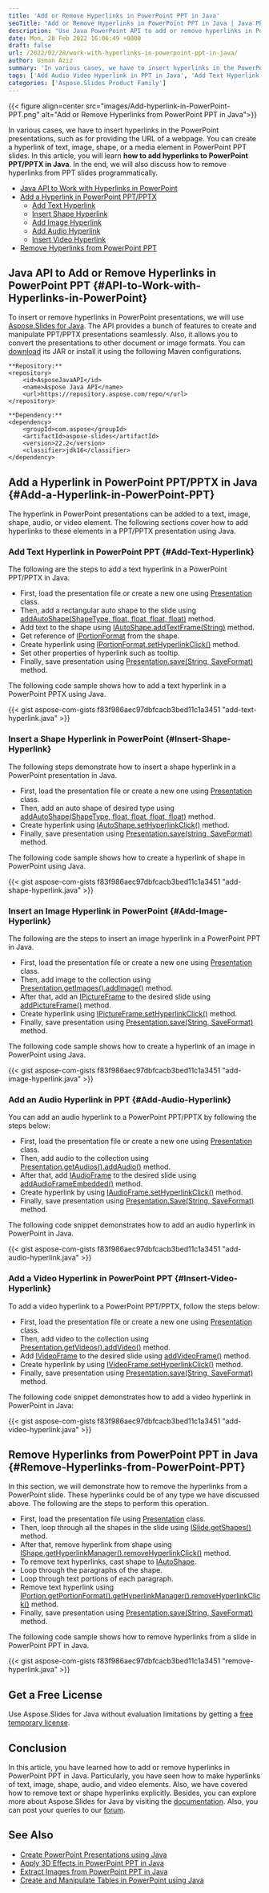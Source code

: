 ```yaml
---
title: 'Add or Remove Hyperlinks in PowerPoint PPT in Java'
seoTitle: "Add or Remove Hyperlinks in PowerPoint PPT in Java | Java PPTX API"
description: "Use Java PowerPoint API to add or remove hyperlinks in PowerPoint PPT/PPTX in Java. Add text, image, shape, audio and video hyperlinks in PowerPoint."
date: Mon, 28 Feb 2022 16:06:49 +0000
draft: false
url: /2022/02/28/work-with-hyperlinks-in-powerpoint-ppt-in-java/
author: Usman Aziz
summary: 'In various cases, we have to insert hyperlinks in the PowerPoint presentations, such as for providing the URL of a webpage. You can create a hyperlink of text, image, shape, or a media element in PowerPoint PPT slides. In this article, you will learn **how to add hyperlinks to PowerPoint PPT/PPTX in Java**. In the end, we will also discuss how to remove hyperlinks from PPT slides programmatically.'
tags: ['Add Audio Video Hyperlink in PPT in Java', 'Add Text Hyperlink in PPT in Java', 'Add image Hyperlink in PPT in Java', 'Java API to Work with Hyperlinks in PowerPoint', 'Remove Hyperlink in PPT in Java']
categories: ['Aspose.Slides Product Family']
---
```




{{< figure align=center src="images/Add-hyperlink-in-PowerPoint-PPT.png" alt="Add or Remove Hyperlinks from PowerPoint PPT in Java">}}


In various cases, we have to insert hyperlinks in the PowerPoint presentations, such as for providing the URL of a webpage. You can create a hyperlink of text, image, shape, or a media element in PowerPoint PPT slides. In this article, you will learn **how to add hyperlinks to PowerPoint PPT/PPTX in Java**. In the end, we will also discuss how to remove hyperlinks from PPT slides programmatically.

*   [Java API to Work with Hyperlinks in PowerPoint][1]
*   [Add a Hyperlink in PowerPoint PPT/PPTX][2]
    *   [Add Text Hyperlink][3]
    *   [Insert Shape Hyperlink][4]
    *   [Add Image Hyperlink][5]
    *   [Add Audio Hyperlink][6]
    *   [Insert Video Hyperlink][7]
*   [Remove Hyperlinks from PowerPoint PPT][8]

## Java API to Add or Remove Hyperlinks in PowerPoint PPT {#API-to-Work-with-Hyperlinks-in-PowerPoint}

To insert or remove hyperlinks in PowerPoint presentations, we will use [Aspose.Slides for Java][9]. The API provides a bunch of features to create and manipulate PPT/PPTX presentations seamlessly. Also, it allows you to convert the presentations to other document or image formats. You can [download][10] its JAR or install it using the following Maven configurations.

```
**Repository:**
<repository>
    <id>AsposeJavaAPI</id>
    <name>Aspose Java API</name>
    <url>https://repository.aspose.com/repo/</url>
</repository>

**Dependency:**
<dependency>
    <groupId>com.aspose</groupId>
    <artifactId>aspose-slides</artifactId>
    <version>22.2</version>
    <classifier>jdk16</classifier>
</dependency>
```

## Add a Hyperlink in PowerPoint PPT/PPTX in Java {#Add-a-Hyperlink-in-PowerPoint-PPT}

The hyperlink in PowerPoint presentations can be added to a text, image, shape, audio, or video element. The following sections cover how to add hyperlinks to these elements in a PPT/PPTX presentation using Java.

### Add Text Hyperlink in PowerPoint PPT {#Add-Text-Hyperlink}

The following are the steps to add a text hyperlink in a PowerPoint PPT/PPTX in Java.

*   First, load the presentation file or create a new one using [Presentation][11] class.
*   Then, add a rectangular auto shape to the slide using [addAutoShape(ShapeType, float, float, float, float)][12] method.
*   Add text to the shape using [IAutoShape.addTextFrame(String)][13] method.
*   Get reference of [IPortionFormat][14] from the shape.
*   Create hyperlink using [IPortionFormat.setHyperlinkClick()][15] method.
*   Set other properties of hyperlink such as tooltip.
*   Finally, save presentation using [Presentation.save(String, SaveFormat)][16] method.

The following code sample shows how to add a text hyperlink in a PowerPoint PPTX using Java.

{{< gist aspose-com-gists f83f986aec97dbfcacb3bed11c1a3451 "add-text-hyperlink.java" >}}

### Insert a Shape Hyperlink in PowerPoint {#Insert-Shape-Hyperlink}

The following steps demonstrate how to insert a shape hyperlink in a PowerPoint presentation in Java.

*   First, load the presentation file or create a new one using [Presentation][17] class.
*   Then, add an auto shape of desired type using [addAutoShape(ShapeType, float, float, float, float)][18] method.
*   Create hyperlink using [IAutoShape.setHyperlinkClick()][19] method.
*   Finally, save presentation using [Presentation.save(string, SaveFormat)][20] method.

The following code sample shows how to create a hyperlink of shape in PowerPoint using Java.

{{< gist aspose-com-gists f83f986aec97dbfcacb3bed11c1a3451 "add-shape-hyperlink.java" >}}

### Insert an Image Hyperlink in PowerPoint {#Add-Image-Hyperlink}

The following are the steps to insert an image hyperlink in a PowerPoint PPT in Java.

*   First, load the presentation file or create a new one using [Presentation][21] class.
*   Then, add image to the collection using [Presentation.getImages().addImage()][22] method.
*   After that, add an [IPictureFrame][23] to the desired slide using [addPictureFrame()][24] method.
*   Create hyperlink using [IPictureFrame.setHyperlinkClick()][25] method.
*   Finally, save presentation using [Presentation.save(String, SaveFormat)][26] method.

The following code sample shows how to create a hyperlink of an image in PowerPoint using Java.

{{< gist aspose-com-gists f83f986aec97dbfcacb3bed11c1a3451 "add-image-hyperlink.java" >}}

### Add an Audio Hyperlink in PPT {#Add-Audio-Hyperlink}

You can add an audio hyperlink to a PowerPoint PPT/PPTX by following the steps below:

*   First, load the presentation file or create a new one using [Presentation][27] class.
*   Then, add audio to the collection using [Presentation.getAudios().addAudio()][28] method.
*   After that, add [IAudioFrame][29] to the desired slide using [addAudioFrameEmbedded()][30] method.
*   Create hyperlink by using [IAudioFrame.setHyperlinkClick()][31] method.
*   Finally, save presentation using [Presentation.Save(String, SaveFormat)][32] method.

The following code snippet demonstrates how to add an audio hyperlink in PowerPoint in Java.

{{< gist aspose-com-gists f83f986aec97dbfcacb3bed11c1a3451 "add-audio-hyperlink.java" >}}

### Add a Video Hyperlink in PowerPoint PPT {#Insert-Video-Hyperlink}

To add a video hyperlink to a PowerPoint PPT/PPTX, follow the steps below:

*   First, load the presentation file or create a new one using [Presentation][33] class.
*   Then, add video to the collection using [Presentation.getVideos().addVideo()][34] method.
*   Add [IVideoFrame][35] to the desired slide using [addVideoFrame()][36] method.
*   Create hyperlink by using [IVideoFrame.setHyperlinkClick()][37] method.
*   Finally, save presentation using [Presentation.save(String, SaveFormat)][38] method.

The following code snippet demonstrates how to add a video hyperlink in PowerPoint in Java:

{{< gist aspose-com-gists f83f986aec97dbfcacb3bed11c1a3451 "add-video-hyperlink.java" >}}

## Remove Hyperlinks from PowerPoint PPT in Java {#Remove-Hyperlinks-from-PowerPoint-PPT}

In this section, we will demonstrate how to remove the hyperlinks from a PowerPoint slide. These hyperlinks could be of any type we have discussed above. The following are the steps to perform this operation.

*   First, load the presentation file using [Presentation][39] class.
*   Then, loop through all the shapes in the slide using [ISlide.getShapes()][40] method.
*   After that, remove hyperlink from shape using [IShape.getHyperlinkManager().removeHyperlinkClick()][41] method.
*   To remove text hyperlinks, cast shape to [IAutoShape][42].
*   Loop through the paragraphs of the shape.
*   Loop through text portions of each paragraph.
*   Remove text hyperlink using [IPortion.getPortionFormat().getHyperlinkManager().removeHyperlinkClick()][43] method.
*   Finally, save presentation using [Presentation.save(String, SaveFormat)][44] method.

The following code sample shows how to remove hyperlinks from a slide in PowerPoint PPT in Java.

{{< gist aspose-com-gists f83f986aec97dbfcacb3bed11c1a3451 "remove-hyperlink.java" >}}

## Get a Free License

Use Aspose.Slides for Java without evaluation limitations by getting a [free temporary license][45].

## Conclusion

In this article, you have learned how to add or remove hyperlinks in PowerPoint PPT in Java. Particularly, you have seen how to make hyperlinks of text, image, shape, audio, and video elements. Also, we have covered how to remove text or shape hyperlinks explicitly. Besides, you can explore more about Aspose.Slides for Java by visiting the [documentation][46]. Also, you can post your queries to our [forum][47].

## See Also

*   [Create PowerPoint Presentations using Java][48]
*   [Apply 3D Effects in PowerPoint PPT in Java][49]
*   [Extract Images from PowerPoint PPT in Java][50]
*   [Create and Manipulate Tables in PowerPoint using Java][51]




[1]: #API-to-Work-with-Hyperlinks-in-PowerPoint
[2]: #Add-a-Hyperlink-in-PowerPoint-PPT
[3]: #Add-Text-Hyperlink
[4]: #Insert-Shape-Hyperlink
[5]: #Add-Image-Hyperlink
[6]: #Add-Audio-Hyperlink
[7]: #Insert-Video-Hyperlink
[8]: #Remove-Hyperlinks-from-PowerPoint-PPT
[9]: https://products.aspose.com/slides/java
[10]: https://downloads.aspose.com/slides/java
[11]: https://apireference.aspose.com/slides/java/com.aspose.slides/Presentation
[12]: https://apireference.aspose.com/slides/java/com.aspose.slides/IShapeCollection#addAutoShape-int-float-float-float-float-
[13]: https://apireference.aspose.com/slides/java/com.aspose.slides/IAutoShape#addTextFrame-java.lang.String-
[14]: https://apireference.aspose.com/slides/java/com.aspose.slides/IPortionFormat
[15]: https://apireference.aspose.com/slides/java/com.aspose.slides/IHyperlinkContainer#setHyperlinkClick-com.aspose.slides.IHyperlink-
[16]: https://apireference.aspose.com/slides/java/com.aspose.slides/Presentation#save-java.lang.String-int-
[17]: https://apireference.aspose.com/slides/java/com.aspose.slides/Presentation
[18]: https://apireference.aspose.com/slides/java/com.aspose.slides/IShapeCollection#addAutoShape-int-float-float-float-float-
[19]: https://apireference.aspose.com/slides/java/com.aspose.slides/IHyperlinkContainer#setHyperlinkClick-com.aspose.slides.IHyperlink-
[20]: https://apireference.aspose.com/slides/java/com.aspose.slides/Presentation#save-java.lang.String-int-
[21]: https://apireference.aspose.com/slides/java/com.aspose.slides/Presentation
[22]: https://apireference.aspose.com/slides/java/com.aspose.slides/IImageCollection#addImage-byte:A-
[23]: https://apireference.aspose.com/slides/java/com.aspose.slides/IPictureFrame
[24]: https://apireference.aspose.com/slides/java/com.aspose.slides/IShapeCollection#addPictureFrame-int-float-float-float-float-com.aspose.slides.IPPImage-
[25]: https://apireference.aspose.com/slides/java/com.aspose.slides/IHyperlinkContainer#setHyperlinkClick-com.aspose.slides.IHyperlink-
[26]: https://apireference.aspose.com/slides/java/com.aspose.slides/Presentation#save-java.lang.String-int-
[27]: https://apireference.aspose.com/slides/java/com.aspose.slides/Presentation
[28]: https://apireference.aspose.com/slides/java/com.aspose.slides/IAudioCollection#addAudio-byte:A-
[29]: https://apireference.aspose.com/slides/java/com.aspose.slides/IAudioFrame
[30]: https://apireference.aspose.com/slides/java/com.aspose.slides/IShapeCollection#addAudioFrameEmbedded-float-float-float-float-com.aspose.slides.IAudio-
[31]: https://apireference.aspose.com/slides/java/com.aspose.slides/IHyperlinkContainer#setHyperlinkClick-com.aspose.slides.IHyperlink-
[32]: https://apireference.aspose.com/slides/java/com.aspose.slides/Presentation#save-java.lang.String-int-
[33]: https://apireference.aspose.com/slides/java/com.aspose.slides/Presentation
[34]: https://apireference.aspose.com/slides/java/com.aspose.slides/IVideoCollection#addVideo-byte:A-
[35]: https://apireference.aspose.com/slides/java/com.aspose.slides/IVideoFrame
[36]: https://apireference.aspose.com/slides/java/com.aspose.slides/IShapeCollection#addVideoFrame-float-float-float-float-com.aspose.slides.IVideo-
[37]: https://apireference.aspose.com/slides/java/com.aspose.slides/IHyperlinkContainer#setHyperlinkClick-com.aspose.slides.IHyperlink-
[38]: https://apireference.aspose.com/slides/java/com.aspose.slides/Presentation#save-java.lang.String-int-
[39]: https://apireference.aspose.com/slides/java/com.aspose.slides/Presentation
[40]: https://apireference.aspose.com/slides/java/com.aspose.slides/IBaseSlide#getShapes--
[41]: https://apireference.aspose.com/slides/java/com.aspose.slides/IHyperlinkManager#removeHyperlinkClick--
[42]: https://apireference.aspose.com/slides/java/com.aspose.slides/IAutoShape
[43]: https://apireference.aspose.com/slides/java/com.aspose.slides/IHyperlinkManager#removeHyperlinkClick--
[44]: https://apireference.aspose.com/slides/java/com.aspose.slides/Presentation#save-java.lang.String-int-
[45]: https://purchase.aspose.com/temporary-license
[46]: https://docs.aspose.com/slides/java
[47]: https://forum.aspose.com/
[48]: https://blog.aspose.com/2021/01/18/create-powerpoint-presentations-using-java/
[49]: https://blog.aspose.com/2022/02/04/apply-three-d-effects-in-ppt-in-java/
[50]: https://blog.aspose.com/2022/01/13/extract-images-from-ppt-in-java/
[51]: https://blog.aspose.com/2021/09/23/manipulate-tables-in-powerpoint-using-java/




